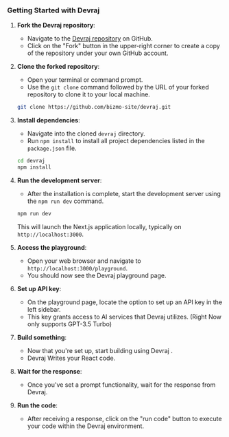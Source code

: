 ### Getting Started with Devraj

1. **Fork the Devraj repository**: 
    - Navigate to the [Devraj repository](https://github.com/bizmo-site/devraj) on GitHub.
    - Click on the "Fork" button in the upper-right corner to create a copy of the repository under your own GitHub account.

2. **Clone the forked repository**: 
    - Open your terminal or command prompt.
    - Use the `git clone` command followed by the URL of your forked repository to clone it to your local machine.

    ```sh
    git clone https://github.com/bizmo-site/devraj.git
    ```

3. **Install dependencies**: 
    - Navigate into the cloned `devraj` directory.
    - Run `npm install` to install all project dependencies listed in the `package.json` file.

    ```sh
    cd devraj
    npm install
    ```

4. **Run the development server**: 
    - After the installation is complete, start the development server using the `npm run dev` command.

    ```sh
    npm run dev
    ```

    This will launch the Next.js application locally, typically on `http://localhost:3000`.

5. **Access the playground**: 
    - Open your web browser and navigate to `http://localhost:3000/playground`.
    - You should now see the Devraj playground page.

6. **Set up API key**: 
    - On the playground page, locate the option to set up an API key in the left sidebar.
    - This key grants access to AI services that Devraj utilizes. (Right Now only supports GPT-3.5 Turbo)

7. **Build something**: 
    - Now that you're set up, start building using Devraj .
    - Devraj Writes your React code.

8. **Wait for the response**: 
    - Once you've set a prompt functionality, wait for the response from Devraj.

9. **Run the code**: 
    - After receiving a response, click on the "run code" button to execute your code within the Devraj environment.
    


